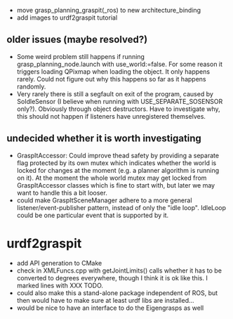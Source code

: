 - move grasp_planning_graspit(_ros) to new architecture_binding
- add images to urdf2graspit tutorial

## older issues (maybe resolved?)

- Some weird problem still happens if running grasp_planning_node.launch with use_world:=false. For some reason it triggers loading
  QPixmap when loading the object. It only happens rarely. Could not figure out why this happens so far as it happens randomly.
- Very rarely there is still a segfault on exit of the program, caused by SoIdleSensor (I believe when running with USE_SEPARATE_SOSENSOR only?).
  Obviously through object destructors. Have to investigate why, this should not happen if listeners have unregistered themselves.

## undecided whether it is worth investigating

- GraspItAccessor: Could improve thead safety by providing a separate flag protected by its own mutex which indicates whether
  the world is locked for changes at the moment (e.g. a planner algorithm is running on it). At the moment the
  whole world mutex may get locked from GraspItAccessor classes which is fine to start with, but later we may want
  to handle this a bit looser.
- could make GraspItSceneManager adhere to a more general listener/event-publisher pattern, instead of only the "idle loop". IdleLoop could be one
 particular event that is supported by it.

# urdf2graspit

- add API generation to CMake
- check in XMLFuncs.cpp with getJointLimits() calls whether it has to be converted to degrees everywhere, though I think it is ok like this. I marked lines with XXX TODO.
- could also make this a stand-alone package independent of ROS, but then would have to make sure at least urdf libs are installed...
- would be nice to have an interface to do the Eigengrasps as well

